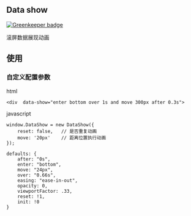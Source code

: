 ## Data show

[![Greenkeeper badge](https://badges.greenkeeper.io/zanjs/datashow.svg)](https://greenkeeper.io/)

滚屏数据展现动画

## 使用

### 自定义配置参数

html
```
<div  data-show="enter bottom over 1s and move 300px after 0.3s">
```

javascript

```
window.DataShow = new DataShow({
    reset: false,   // 是否重复动画
    move: '20px'    // 距离位置执行动画
});
```


```
defaults: {
    after: "0s",
    enter: "bottom",
    move: "24px",
    over: "0.66s",
    easing: "ease-in-out",
    opacity: 0,
    viewportFactor: .33,
    reset: !1,
    init: !0
}
```